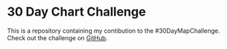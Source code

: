 # 30 Day Chart Challenge

This is a repository containing my contibution to the #30DayMapChallenge. Check out the challenge on [GitHub](https://github.com/30DayChartChallenge/Edition2025).
